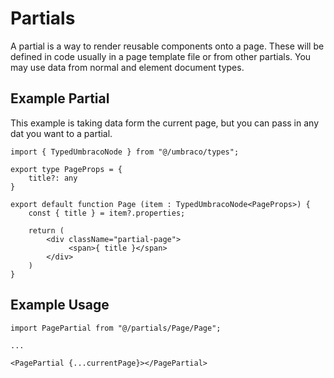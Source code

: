 # Partials

A partial is a way to render reusable components onto a page. These will be defined in code usually in a page template file or from other partials. You may use data from normal and element document types.

## Example Partial

This example is taking data form the current page, but you can pass in any dat you want to a partial.

```
import { TypedUmbracoNode } from "@/umbraco/types";

export type PageProps = { 
    title?: any
}

export default function Page (item : TypedUmbracoNode<PageProps>) {
    const { title } = item?.properties;

    return (
        <div className="partial-page">
             <span>{ title }</span>
        </div>
    )
}
```

## Example Usage

```
import PagePartial from "@/partials/Page/Page";

...

<PagePartial {...currentPage}></PagePartial>

```